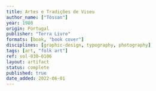 ```yaml
---
title: Artes e Tradições de Viseu
author_name: ["Tóssan"]
year: 1980
origin: Portugal
publisher: "Terra Livre"
formats: [book, "book cover"]
disciplines: [graphic-design, typography, photography]
tags: [art, "folk art"]
ref: sol-030-0106
layout: artifact
status: complete
published: true
date_added: 2022-06-01
---
```


